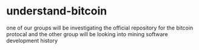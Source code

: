 # understand-bitcoin
one of our groups will be investigating the official repository for the bitcoin protocal 
and the other group will be looking into mining software development history
